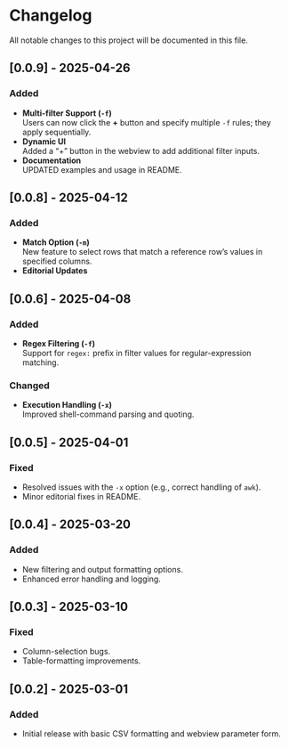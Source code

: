 # Changelog

All notable changes to this project will be documented in this file.

## [0.0.9] - 2025-04-26
### Added
- **Multi-filter Support (`-f`)**  
  Users can now click the **+** button and specify multiple `-f` rules; they apply sequentially.
- **Dynamic UI**  
  Added a “+” button in the webview to add additional filter inputs.
- **Documentation**  
  UPDATED examples and usage in README.

## [0.0.8] - 2025-04-12
### Added
- **Match Option (`-m`)**  
  New feature to select rows that match a reference row’s values in specified columns.
- **Editorial Updates**

## [0.0.6] - 2025-04-08
### Added
- **Regex Filtering (`-f`)**  
  Support for `regex:` prefix in filter values for regular-expression matching.
### Changed
- **Execution Handling (`-x`)**  
  Improved shell-command parsing and quoting.

## [0.0.5] - 2025-04-01
### Fixed
- Resolved issues with the `-x` option (e.g., correct handling of `awk`).
- Minor editorial fixes in README.

## [0.0.4] - 2025-03-20
### Added
- New filtering and output formatting options.
- Enhanced error handling and logging.

## [0.0.3] - 2025-03-10
### Fixed
- Column-selection bugs.
- Table-formatting improvements.

## [0.0.2] - 2025-03-01
### Added
- Initial release with basic CSV formatting and webview parameter form.
